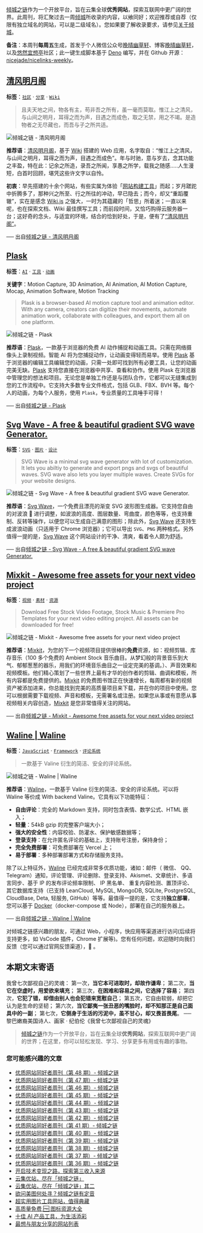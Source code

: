 [倾城之链](https://link.niceshare.site/)作为一个开放平台，旨在云集全球**优秀网站**，探索互联网中更广阔的世界。此周刊，将汇聚过去一周[倾城](https://nicelinks.site/?utm_source=weekly)所收录的内容，以飨同好；欢迎推荐或自荐（仅限有独立域名的网站，可以是二级域名）。您如果要了解收录要求，请参见[关于倾城](https://nicelinks.site/about?utm_source=weekly)。

**备注**：本周刊**每周五**生成，首发于个人微信公众号[晚晴幽草轩](https://mp.weixin.qq.com/mp/appmsgalbum?__biz=MzI5MDIwMzM2Mg==&action=getalbum&album_id=1530765143352082433&scene=173&from_msgid=2650641087&from_itemidx=1&count=3#wechat_redirect)、博客[晚晴幽草轩](https://www.jeffjade.com)，以及[悠然宜想亭](https://forum.lovejade.cn/)社区；此一键生成脚本基于 [Deno](https://nicelinks.site/post/602d30aad099ff5688618591) 编写，并在 Github 开源：[nicejade/nicelinks-weekly](https://github.com/nicejade/nicelinks-weekly)。

## [清风明月阁](https://nicelinks.site/post/61e96fec3bc51624375150aa)

**标签**：[`社区`](https://nicelinks.site/tags/社区) · [`分享`](https://nicelinks.site/tags/分享) · [`Wiki`](https://nicelinks.site/tags/Wiki)

> 且夫天地之间，物各有主，苟非吾之所有，虽一毫而莫取。惟江上之清风，与山间之明月，耳得之而为声，目遇之而成色，取之无禁，用之不竭。是造物者之无尽藏也，而吾与子之所共适。

![倾城之链 - 清风明月阁](https://nicelinks.oss-cn-shenzhen.aliyuncs.com/wiki.lovejade.cn.png?x-oss-process=style/png2jpg)

**推荐语**：[清风明月阁](https://wiki.lovejade.cn/)，基于 [Wiki](https://nicelinks.site/post/61a334f7465c2155e2d15886) 搭建的 Web 应用，名字取自：“惟江上之清风，与山间之明月，耳得之而为声，目遇之而成色”。年与时驰，意与岁去，念其功能之丰盈，特在此：记余之所造，录吾之所闻，享愚之所学，载我之随感.....人生漫短，白首时回顾，堪凭这些许文字以自怜。

**初衷**：早先搭建的十余个网站，有些实属为体验「[网站构建工具](https://nicelinks.site/tags/%E7%BD%91%E7%AB%99%E7%94%9F%E6%88%90%E5%99%A8)」而起；岁月蹉跎中折腾多了，那种兴之所至、行之所往的冲动，早已隐去；而今，却又“重蹈覆辙”，实在是感念 [Wiki.js](https://nicelinks.site/post/61a334f7465c2155e2d15886) 之强大，一时为其蕴藏的「哲思」所着迷；一直以来呢，也在探索文档、Wiki 最佳撰写工具；而前段时间，又恰巧购得云服务器一台；这好奇的念头，与适宜的环境，结合的恰到好处，于是，便有了[“清风明月阁”](https://wiki.lovejade.cn/zh/)。

── 出自[倾城之链 - 清风明月阁](https://nicelinks.site/post/61e96fec3bc51624375150aa)

## [Plask](https://nicelinks.site/post/61e960713bc51624375150a8)

**标签**：[`AI`](https://nicelinks.site/tags/AI) · [`工具`](https://nicelinks.site/tags/工具) · [`动画`](https://nicelinks.site/tags/动画)

**关键字**：Motion Capture, 3D Animation, AI Animation, AI Motion Capture, Mocap, Animation Software, Motion Tracking

> Plask is a browser-based AI motion capture tool and animation editor. With any camera, creators can digitize their movements, automate animation work, collaborate with colleagues, and export them all on one platform.

![倾城之链 - Plask](https://nicelinks.oss-cn-shenzhen.aliyuncs.com/plask.ai.png?x-oss-process=style/png2jpg)

**推荐语**：[Plask](https://plask.ai/)，一款基于浏览器的免费 AI 动作捕捉和动画工具。只需在网络摄像头上录制视频。智能 AI 将为您捕捉动作，让动画变得轻而易举。使用 [Plask](https://plask.ai/) 基于浏览器的编辑工具编辑您的动画，只需一处即可找到所有必要工具，让您的动画完美无缺。[Plask](https://plask.ai/) 支持您直接在浏览器中共享、查看和协作。使用 Plask 在浏览器中管理您的想法和项目。无论您是单独工作还是与团队合作，它都可以无缝集成到您的工作流程中。它支持大多数专业文件格式，包括 GLB、FBX、BVH 等。每个人的动画，为每个人服务，使用 `Plask`，专业质量的工具唾手可得！

── 出自[倾城之链 - Plask](https://nicelinks.site/post/61e960713bc51624375150a8)

## [Svg Wave - A free & beautiful gradient SVG wave Generator.](https://nicelinks.site/post/61e95a223bc51624375150a6)

**标签**：[`SVG`](https://nicelinks.site/tags/SVG) · [`图片`](https://nicelinks.site/tags/图片) · [`设计`](https://nicelinks.site/tags/设计)

> SVG Wave is a minimal svg wave generator with lot of customization. It lets you abiltiy to generate and export pngs and svgs of beautiful waves. SVG wave also lets you layer multiple waves. Create SVGs for your website designs.

![倾城之链 - Svg Wave - A free & beautiful gradient SVG wave Generator.](https://nicelinks.oss-cn-shenzhen.aliyuncs.com/svgwave.in.png?x-oss-process=style/png2jpg)

**推荐语**：[Svg Wave](https://svgwave.in/)，一个免费且漂亮的渐变 SVG 波形图生成器。它支持您自由的对波浪 🌊 进行调整，如波浪的高度、图层数量、弯曲度，颜色等等，也支持重制、反转等操作，以便您可以生成自己满意的图形；除此外，[Svg Wave](https://svgwave.in/) 还支持生成波浪动画（只适用于 Chrome 浏览器）；它可以导出 `SVG`、`PNG` 两种格式。另外值得一提的是，[Svg Wave](https://svgwave.in/) 这个网站设计的干净、清爽，看着令人颇为舒适。

── 出自[倾城之链 - Svg Wave - A free & beautiful gradient SVG wave Generator.](https://nicelinks.site/post/61e95a223bc51624375150a6)

## [Mixkit - Awesome free assets for your next video project](https://nicelinks.site/post/61e82e723bc516243751509d)

**标签**：[`视频`](https://nicelinks.site/tags/视频) · [`素材`](https://nicelinks.site/tags/素材) · [`资源`](https://nicelinks.site/tags/资源)

> Download Free Stock Video Footage, Stock Music & Premiere Pro Templates for your next video editing project. All assets can be downloaded for free!

![倾城之链 - Mixkit - Awesome free assets for your next video project](https://nicelinks.oss-cn-shenzhen.aliyuncs.com/mixkit.co.png?x-oss-process=style/png2jpg)

**推荐语**：[Mixkit](https://mixkit.co/)，为您的下一个视频项目提供很棒的**免费**资源，如：视频剪辑、库存音乐（100 多个免费的 Ambient Stock 音乐曲目。从梦幻般的背景音乐到大气、郁郁葱葱的器乐，用我们的环境音乐曲目之一设定完美的基调。）、声音效果和视频模板。他们精心策划了一些世界上最有才华的创作者的剪辑、曲调和模板，所有内容都是免费提供的。[Mixkit](https://mixkit.co/) 的免费图书馆正在快速增长，每周都有新的视频资产被添加进来，你总能找到完美的高质量项目来下载，并在你的项目中使用。您可以根据需要下载视频、声音和模板，无需署名或注册。如果您从事或有意愿从事视频相关内容创造，[Mixkit](https://mixkit.co/) 是您非常值得关注的网站。

── 出自[倾城之链 - Mixkit - Awesome free assets for your next video project](https://nicelinks.site/post/61e82e723bc516243751509d)

## [Waline | Waline](https://nicelinks.site/post/61e6e0783bc516243751509b)

**标签**：[`JavaScript`](https://nicelinks.site/tags/JavaScript) · [`Framework`](https://nicelinks.site/tags/Framework) · [`评论系统`](https://nicelinks.site/tags/评论系统)

> 一款基于 Valine 衍生的简洁、安全的评论系统。

![倾城之链 - Waline | Waline](https://nicelinks.oss-cn-shenzhen.aliyuncs.com/waline.js.org.png?x-oss-process=style/png2jpg)

**推荐语**：[Waline](https://waline.js.org/)，一款基于 Valine 衍生的简洁、安全的评论系统。可以将 Waline 等价成 With backend Valine。它具有以下功能特征：

- **自由评论**：完全的 Markdown 支持，同时包含表情、数学公式、HTML 嵌入；
- **轻量**：54kB gzip 的完整客户端大小；
- **强大的安全性**：内容校验、防灌水、保护敏感数据等；
- **登录支持**：在允许匿名评论的基础上，支持账号注册，保持身份；
- **完全免费部署**：可免费部署在 Vercel 上；
- **易于部署**：多种部署部署方式和存储服务支持。

除了以上特征外，[Waline](https://waline.js.org/) 已经完成非常多优质功能，诸如：邮件（ 微信、 QQ、Telegram）通知，评论管理、评论删除、登录支持、Akismet、文章统计、多语言同步、基于 IP 的发布评论频率限制、 IP 黑名单、 重复内容检测、置顶评论、其它数据库支持（已支持 LeanCloud, MySQL, MongoDB, SQLite, PostgreSQL, CloudBase, Deta, 轻服务, GitHub）等等。最值得一提的是，它支持**独立部署**，您可以基于 [Docker](https://nicelinks.site/post/5b7036890f8719053c094d68)（docker-compose 或 Node），部署在自己的服务器上。

── 出自[倾城之链 - Waline | Waline](https://nicelinks.site/post/61e6e0783bc516243751509b)

对倾城之链感兴趣的朋友，可通过 Web，小程序，快应用等渠道进行访问(后续将支持更多，如 VsCode 插件，Chrome 扩展等)。您有任何问题，欢迎随时向我们反馈（您可以通过官网反馈渠道），🤲 。

## 本期文末寄语

我曾七次鄙视自己的灵魂： 第一次，**当它本可进取时，却故作谦卑**； 第二次，**当它在空虚时，用爱欲来填充**； 第三次，**在困难和容易之间，它选择了容易**； 第四次，**它犯了错，却借由别人也会犯错来宽慰自己**； 第五次，它自由软弱，却把它认为是生命的坚韧； 第六次，**当它鄙夷一张丑恶的嘴脸时，却不知那正是自己面具中的一副**； 第七次，**它侧身于生活的污泥中，虽不甘心，却又畏首畏尾**。 ── 黎巴嫩裔美国诗人、画家 · 纪伯伦《我曾七次鄙视自己的灵魂》

> [倾城之链](https://link.niceshare.site/)作为一个开放平台，旨在云集全球**优秀网站**，探索互联网中更广阔的世界；在这里，你可以轻松发现、学习、分享更多有用或有趣的事物。

### 您可能感兴趣的文章

- [优质网站同好者周刊（第 48 期）- 倾城之链](https://link.niceshare.site/weekly-048/)
- [优质网站同好者周刊（第 47 期）- 倾城之链](https://link.niceshare.site/weekly-047/)
- [优质网站同好者周刊（第 46 期）- 倾城之链](https://link.niceshare.site/weekly-046/)
- [优质网站同好者周刊（第 45 期）- 倾城之链](https://forum.lovejade.cn/d/132-45)
- [优质网站同好者周刊（第 44 期）- 倾城之链](https://forum.lovejade.cn/d/130-44)
- [优质网站同好者周刊（第 43 期）- 倾城之链](https://forum.lovejade.cn/d/127-43)
- [优质网站同好者周刊（第 42 期）- 倾城之链](https://forum.lovejade.cn/d/125-42)
- [优质网站同好者周刊（第 41 期）- 倾城之链](https://forum.lovejade.cn/d/121-41)
- [优质网站同好者周刊（第 40 期）- 倾城之链](https://forum.lovejade.cn/d/119-40)
- [优质网站同好者周刊（第 39 期）- 倾城之链](https://forum.lovejade.cn/d/118-39)
- [优质网站同好者周刊（第 38 期）- 倾城之链](https://forum.lovejade.cn/d/116-38)
- [优质网站同好者周刊（第 37 期）- 倾城之链](https://forum.lovejade.cn/d/112-37)
- [优质网站同好者周刊（第 36 期）- 倾城之链](https://forum.lovejade.cn/d/109-36)
- [开启技术变现之路，探索第三收入来源](https://www.jeffjade.com/2020/11/17/173-talk-about-nice-links/)
- [云集优站，尽在「倾城之链」](https://www.jeffjade.com/2017/12/31/136-talk-about-nicelinks-site/)
- [云集优站，尽在「倾城之链」其二](https://www.jeffjade.com/2018/12/23/146-talk-about-nice-links/)
- [欲问美图何处寻？倾城之链有定音](https://www.jeffjade.com/2019/02/17/151-aweome-beautiful-picture-website-list/ "欲问美图何处寻？倾城之链有定音")
- [超实用图片工具网站，值得典藏](https://www.jeffjade.com/2020/07/27/165-aweome-picture-tool-website-list/)
- [高质量免费 🆓 图标资源大全](https://www.jeffjade.com/2020/09/11/169-high-quality-free-icon-resource-collection/)
- [十佳 AI 产品工具，为生活添彩](https://www.jeffjade.com/2020/09/23/170-list-of-top-20-ai-product-tools/)
- [最想与朋友分享的网站列表](https://www.jeffjade.com/2020/09/01/168-list-of-websites-i-most-want-to-share-with-my-friends/)
